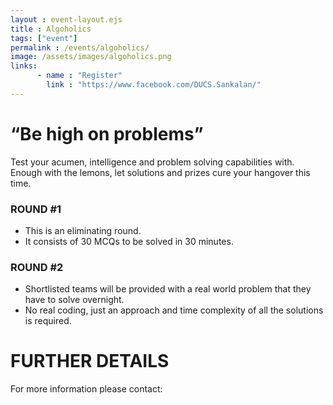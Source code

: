 ```yaml
---
layout : event-layout.ejs
title : Algoholics
tags: ["event"]
permalink : /events/algoholics/
image: /assets/images/algoholics.png
links: 
      - name : "Register" 
        link : "https://www.facebook.com/DUCS.Sankalan/"
---
```



# “Be high on problems”

Test your acumen, intelligence and problem solving capabilities with.
Enough with the lemons, let solutions and prizes cure your hangover this time.

### ROUND #1
* This is an eliminating round.
* It consists of 30 MCQs to be solved in 30 minutes.

### ROUND #2
* Shortlisted teams will be provided with a real world problem that they have to solve overnight.
* No real coding, just an approach and time complexity of all the solutions is required.

# FURTHER DETAILS
For more information please contact:
